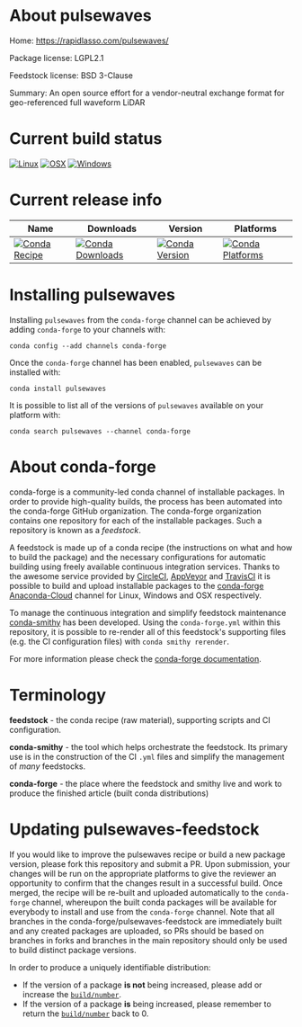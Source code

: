 About pulsewaves
================

Home: https://rapidlasso.com/pulsewaves/

Package license: LGPL2.1

Feedstock license: BSD 3-Clause

Summary: An open source effort for a vendor-neutral exchange format for geo-referenced full waveform LiDAR



Current build status
====================

[![Linux](https://img.shields.io/circleci/project/github/conda-forge/pulsewaves-feedstock/master.svg?label=Linux)](https://circleci.com/gh/conda-forge/pulsewaves-feedstock)
[![OSX](https://img.shields.io/travis/conda-forge/pulsewaves-feedstock/master.svg?label=macOS)](https://travis-ci.org/conda-forge/pulsewaves-feedstock)
[![Windows](https://img.shields.io/appveyor/ci/conda-forge/pulsewaves-feedstock/master.svg?label=Windows)](https://ci.appveyor.com/project/conda-forge/pulsewaves-feedstock/branch/master)

Current release info
====================

| Name | Downloads | Version | Platforms |
| --- | --- | --- | --- |
| [![Conda Recipe](https://img.shields.io/badge/recipe-pulsewaves-green.svg)](https://anaconda.org/conda-forge/pulsewaves) | [![Conda Downloads](https://img.shields.io/conda/dn/conda-forge/pulsewaves.svg)](https://anaconda.org/conda-forge/pulsewaves) | [![Conda Version](https://img.shields.io/conda/vn/conda-forge/pulsewaves.svg)](https://anaconda.org/conda-forge/pulsewaves) | [![Conda Platforms](https://img.shields.io/conda/pn/conda-forge/pulsewaves.svg)](https://anaconda.org/conda-forge/pulsewaves) |

Installing pulsewaves
=====================

Installing `pulsewaves` from the `conda-forge` channel can be achieved by adding `conda-forge` to your channels with:

```
conda config --add channels conda-forge
```

Once the `conda-forge` channel has been enabled, `pulsewaves` can be installed with:

```
conda install pulsewaves
```

It is possible to list all of the versions of `pulsewaves` available on your platform with:

```
conda search pulsewaves --channel conda-forge
```


About conda-forge
=================

conda-forge is a community-led conda channel of installable packages.
In order to provide high-quality builds, the process has been automated into the
conda-forge GitHub organization. The conda-forge organization contains one repository
for each of the installable packages. Such a repository is known as a *feedstock*.

A feedstock is made up of a conda recipe (the instructions on what and how to build
the package) and the necessary configurations for automatic building using freely
available continuous integration services. Thanks to the awesome service provided by
[CircleCI](https://circleci.com/), [AppVeyor](https://www.appveyor.com/)
and [TravisCI](https://travis-ci.org/) it is possible to build and upload installable
packages to the [conda-forge](https://anaconda.org/conda-forge)
[Anaconda-Cloud](https://anaconda.org/) channel for Linux, Windows and OSX respectively.

To manage the continuous integration and simplify feedstock maintenance
[conda-smithy](https://github.com/conda-forge/conda-smithy) has been developed.
Using the ``conda-forge.yml`` within this repository, it is possible to re-render all of
this feedstock's supporting files (e.g. the CI configuration files) with ``conda smithy rerender``.

For more information please check the [conda-forge documentation](https://conda-forge.org/docs/).

Terminology
===========

**feedstock** - the conda recipe (raw material), supporting scripts and CI configuration.

**conda-smithy** - the tool which helps orchestrate the feedstock.
                   Its primary use is in the construction of the CI ``.yml`` files
                   and simplify the management of *many* feedstocks.

**conda-forge** - the place where the feedstock and smithy live and work to
                  produce the finished article (built conda distributions)


Updating pulsewaves-feedstock
=============================

If you would like to improve the pulsewaves recipe or build a new
package version, please fork this repository and submit a PR. Upon submission,
your changes will be run on the appropriate platforms to give the reviewer an
opportunity to confirm that the changes result in a successful build. Once
merged, the recipe will be re-built and uploaded automatically to the
`conda-forge` channel, whereupon the built conda packages will be available for
everybody to install and use from the `conda-forge` channel.
Note that all branches in the conda-forge/pulsewaves-feedstock are
immediately built and any created packages are uploaded, so PRs should be based
on branches in forks and branches in the main repository should only be used to
build distinct package versions.

In order to produce a uniquely identifiable distribution:
 * If the version of a package **is not** being increased, please add or increase
   the [``build/number``](https://conda.io/docs/user-guide/tasks/build-packages/define-metadata.html#build-number-and-string).
 * If the version of a package **is** being increased, please remember to return
   the [``build/number``](https://conda.io/docs/user-guide/tasks/build-packages/define-metadata.html#build-number-and-string)
   back to 0.
